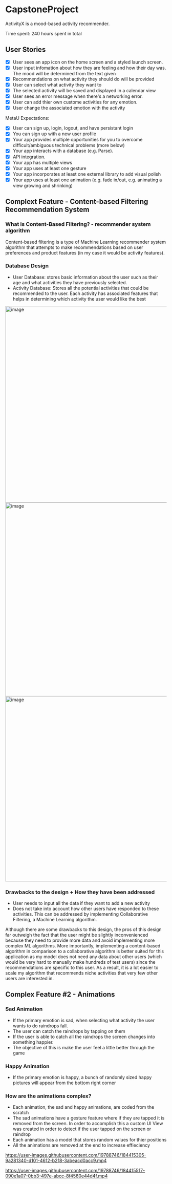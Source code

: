 # CapstoneProject

ActivityX is a mood-based activity recommender.

Time spent: 240 hours spent in total

## User Stories

- [x] User sees an app icon on the home screen and a styled launch screen.
- [x] User input infomation about how they are feeling and how their day was. The mood will be determined from the text given 
- [x] Recommendations on what activity they should do will be provided 
- [x] User can select what activity they want to
- [x] The selected activity will be saved and displayed in a calendar view
- [x] User sees an error message when there's a networking error.
- [x] User can add thier own custome activities for any emotion.
- [x] User change the associated emotion with the activity 

MetaU Expectations:

- [x] User can sign up, login, logout, and have persistant login 
- [x] You can sign up with a new user profile
- [x] Your app provides multiple opportunities for you to overcome difficult/ambiguous technical problems (more below)
- [x] Your app interacts with a database (e.g. Parse).
- [x] API integration.
- [x] Your app has multiple views
- [x] Your app uses at least one gesture
- [x] Your app incorporates at least one external library to add visual polish
- [x] Your app uses at least one animation (e.g. fade in/out, e.g. animating a view growing and shrinking)

## Complext Feature - Content-based Filtering Recommendation System
### What is Content-Based Filtering? - recommender system algorithm
Content-based filtering is a type of Machine Learning recommender system algorithm that attempts to make recommendations based on user preferences and product features (in my case it would be activity features).

### Database Design
- User Database: stores basic information about the user such as their age and what activities they have previously selected.
- Activity Database:  Stores all the potential activities that could be recommended to the user. Each activity has associated features that helps in determining which activity the user would like the best

<img width="614" alt="image" src="https://user-images.githubusercontent.com/19788746/184416114-15982827-247e-4556-8403-01ef0df43ce0.png">
<img width="605" alt="image" src="https://user-images.githubusercontent.com/19788746/184416213-48177b9f-844a-4f85-8eb5-61f1236fec0e.png">
<img width="579" alt="image" src="https://user-images.githubusercontent.com/19788746/184416306-c63f1df6-6343-4958-bbfe-daadd3a1b9ae.png">

### Drawbacks to the design + How they have been addressed
- User needs to input all the data if they want to add a new activity
- Does not take into account how other users have responded to these activities. This can be addressed by implementing Collaborative Filtering, a Machine Learning algorithm.

Although there are some drawbacks to this design, the pros of this design far outweigh the fact that the user might be slightly inconvenienced because they need to provide more data and avoid implementing more complex ML algorithms. More importantly, implementing a content-based algorithm in comparison to a collaborative algorithm is better suited for this application as my model does not need any data about other users (which would be very hard to manually make hundreds of test users) since the recommendations are specific to this user. As a result, it is a lot easier to scale my algorithm that recommends niche activities that very few other users are interested in.


## Complex Feature #2 - Animations
### Sad Animation
- If the primary emotion is sad, when selecting what activity the user wants to do raindrops fall.
- The user can catch the raindrops by tapping on them
- If the user is able to catch all the raindrops the screen changes into something happier.
- The objective of this is make the user feel a little better through the game

### Happy Animation
- If the primary emotion is happy, a bunch of randomly sized happy pictures will appear from the bottom right corner

### How are the animations complex?
- Each animation, the sad and happy animations, are coded from the scratch
- The sad animations have a gesture feature where if they are tapped it is removed from the screen. In order to accomplish this a custom UI View was created in order to detect if the user tapped on the screen or raindrop
- Each animation has a model that stores random values for thier positions
- All the animations are removed at the end to increase effieciency


https://user-images.githubusercontent.com/19788746/184415305-9a281340-d101-4612-b218-3abeacd0acc9.mp4




https://user-images.githubusercontent.com/19788746/184415517-090e1a07-0bb3-497e-abcc-8f4560e44d4f.mp4



